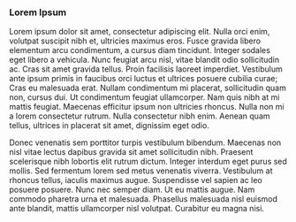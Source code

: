 ### Lorem Ipsum

Lorem ipsum dolor sit amet, consectetur adipiscing elit. Nulla orci enim, volutpat suscipit nibh et, ultricies maximus eros. Fusce gravida libero elementum arcu condimentum, a cursus diam tincidunt. Integer sodales eget libero a vehicula. Nunc feugiat arcu nisl, vitae blandit odio sollicitudin ac. Cras sit amet gravida tellus. Proin facilisis laoreet imperdiet. Vestibulum ante ipsum primis in faucibus orci luctus et ultrices posuere cubilia curae; Cras eu malesuada erat. Nullam condimentum mi placerat, sollicitudin quam non, cursus dui. Ut condimentum feugiat ullamcorper. Nam quis nibh at mi mattis feugiat. Maecenas efficitur ipsum non ultricies rhoncus. Nulla non mi a lorem consectetur rutrum. Nulla consectetur nibh enim. Aenean quam tellus, ultrices in placerat sit amet, dignissim eget odio.

Donec venenatis sem porttitor turpis vestibulum bibendum. Maecenas non nisl vitae lectus dapibus gravida sit amet sollicitudin nibh. Praesent scelerisque nibh lobortis elit rutrum dictum. Integer interdum eget purus sed mollis. Sed fermentum lorem sed metus venenatis viverra. Vestibulum at rhoncus tellus, iaculis maximus augue. Suspendisse vel sapien ac leo posuere posuere. Nunc nec semper diam. Ut eu mattis augue. Nam commodo pharetra urna et malesuada. Phasellus malesuada nisl euismod ante blandit, mattis ullamcorper nisl volutpat. Curabitur eu magna nisi. 
